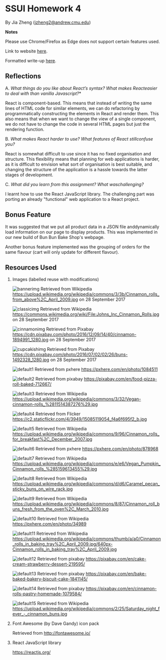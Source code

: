 ﻿# SSUI Homework 4

By Jia Zheng (jzheng2@andrew.cmu.edu)

**Notes**

Please use Chrome/Firefox as Edge does not support certain features used.

Link to website [here](https://jzheng13.github.io/SSUI-Homework-4/).

Formatted write-up [here]().

## Reflections

A. *What​ ​things​ ​do​ ​you​ ​like​ ​about​ ​React’s​ ​syntax?​ ​What​ ​makes​ ​React​ ​easier​ ​to​ ​deal with​ ​than​ ​vanilla​ ​Javascript?** 

   React is component-based. This means that instead of writing the same lines of HTML code for similar elements, we can do refactoring by programmatically constructing the elements in React and render them. This also means that when we want to change the view of a single component, we do not have to change the code in several HTML pages but just the rendering function.

B. *What​ ​makes​ ​React​ ​harder​ ​to​ ​use?​ ​What​ ​features​ ​of​ ​React​ ​still​ ​confuse​ ​you?*

   React is somewhat difficult to use since it has no fixed organisation and structure. This flexibility means that planning for web applications is harder, as it is difficult to envision what sort of organisation is best suitable, and changing the structure of the application is a hassle towards the latter stages of development.

C. *What​ ​did​ ​you​ ​learn​ ​from​ ​this​ ​assignment?​ ​What​ ​was​ ​challenging?*

   I learnt how to use the React JavaScript library. The challenging part was porting an already "functional" web application to a React project. 

## Bonus Feature

It was suggested that we put​ ​all​ ​product​ ​data​ ​in​ ​a​ ​JSON​ ​file​ and ​dynamically​ ​load information​ ​on​ ​our​ ​page​ ​to display​ ​products. This was implemented in our new build of Bun Bun Bake Shop's webpage. 

Another bonus feature implemented was the grouping of orders for the same flavour (cart will only update for different flavour). 

## Resources Used

1. Images (labelled reuse with modifications)

   ![bannerimg](bunbunbakeshop/src/resources/images/banner.jpg)
   Retrieved from Wikipedia https://upload.wikimedia.org/wikipedia/commons/3/3b/Cinnamon_rolls_from_above%2C_April_2009.jpg on 28 September 2017

   ![classicimg](bunbunbakeshop/src/resources/images/classic.jpg)
   Retrieved from Wikipedia https://commons.wikimedia.org/wiki/File:Johns_Inc_Cinnamon_Rolls.jpg on 28 September 2017

   ![cinnamonimg](bunbunbakeshop/src/resources/images/cinnamon.jpg)
   Retrieved from Pixabay https://cdn.pixabay.com/photo/2016/12/09/14/40/cinnamon-1894991_1280.jpg on 28 September 2017

   ![cupcakishimg](bunbunbakeshop/src/resources/images/cupcakish.jpg)
   Retrieved from Pixabay https://cdn.pixabay.com/photo/2016/07/02/02/26/buns-1492328_1280.jpg on 28 September 2017

   ![default1](bunbunbakeshop/src/resources/images/default1.jpg)
   Retrieved from pxhere https://pxhere.com/en/photo/1084511

   ![default2](bunbunbakeshop/src/resources/images/default2.jpg)
   Retrieved from pixabay https://pixabay.com/en/food-pizza-roll-baked-712667/

   ![default3](bunbunbakeshop/src/resources/images/default3.jpg)
   Retrieved from Wikipedia https://upload.wikimedia.org/wikipedia/commons/3/32/Vegan-cinnamon-rolls_%2811514387276%29.jpg

   ![default4](bunbunbakeshop/src/resources/images/default4.jpg)
   Retrieved from Flicker https://c2.staticflickr.com/4/3949/15085119054_f4a6f695f2_b.jpg

   ![default5](bunbunbakeshop/src/resources/images/default5.jpg)
   Retrieved from Wikipedia https://upload.wikimedia.org/wikipedia/commons/9/96/Cinnamon_rolls_for_breakfast%2C_December_2007.jpg

   ![default6](bunbunbakeshop/src/resources/images/default6.jpg)
   Retrieved from pxhere https://pxhere.com/en/photo/878968

   ![default7](bunbunbakeshop/src/resources/images/default7.jpg)
   Retrieved from Wikipedia https://upload.wikimedia.org/wikipedia/commons/e/e6/Vegan_Pumpkin_Cinnamon_rolls_%285159613455%29.jpg

   ![default8](bunbunbakeshop/src/resources/images/default8.jpg)
   Retrieved from Wikipedia https://upload.wikimedia.org/wikipedia/commons/d/d6/Caramel_pecan_sticky_buns_on_wire_rack.jpg

   ![default9](bunbunbakeshop/src/resources/images/default9.jpg)
   Retrieved from Wikipedia https://upload.wikimedia.org/wikipedia/commons/8/87/Cinnamon_roll_buns_fresh_from_the_oven%2C_March_2010.jpg

   ![default10](bunbunbakeshop/src/resources/images/default10.jpg)
   Retrieved from Wikipedia https://pxhere.com/en/photo/34989

   ![default11](bunbunbakeshop/src/resources/images/default11.jpg)
   Retrieved from Wikipedia https://upload.wikimedia.org/wikipedia/commons/thumb/a/a0/Cinnamon_rolls_in_baking_tray%2C_April_2009.jpg/640px-Cinnamon_rolls_in_baking_tray%2C_April_2009.jpg

   ![default12](bunbunbakeshop/src/resources/images/default12.jpg)
   Retrieved from pixabay https://pixabay.com/en/cake-cream-strawberry-dessert-219595/

   ![default13](bunbunbakeshop/src/resources/images/default13.jpg)
   Retrieved from pixabay https://pixabay.com/en/bake-baked-bakery-biscuit-cake-1841145/

   ![default14](bunbunbakeshop/src/resources/images/default14.jpg)
   Retrieved from pixabay https://pixabay.com/en/cinnamon-rolls-pastry-homemade-1079584/

   ![default15](bunbunbakeshop/src/resources/images/default15.jpg)
   Retrieved from Wikipedia https://upload.wikimedia.org/wikipedia/commons/2/25/Saturday_night_fever_-_cinnamon_buns.jpg
   
2. Font Awesome (by Dave Gandy) icon pack

   Retrieved from http://fontawesome.io/

3. React JavaScript library

   https://reactjs.org/




